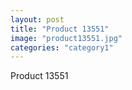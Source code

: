 ```yaml
---
layout: post
title: "Product 13551"
image: "product13551.jpg"
categories: "category1"
---
```

Product 13551
